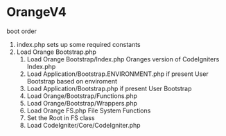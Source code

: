 # OrangeV4

boot order

1. index.php sets up some required constants
1. Load Orange Bootstrap.php
	1. Load Orange Bootstrap/Index.php Oranges version of CodeIgniters Index.php
	1. Load Application/Bootstrap.ENVIRONMENT.php if present User Bootstrap based on enviroment
	1. Load Application/Bootstrap.php if present User Bootstrap
	1. Load Orange/Bootstrap/Functions.php
	1. Load Orange/Bootstrap/Wrappers.php
	1. Load Orange FS.php File System Functions
	1. Set the Root in FS class
	1. Load CodeIgniter/Core/CodeIgniter.php




